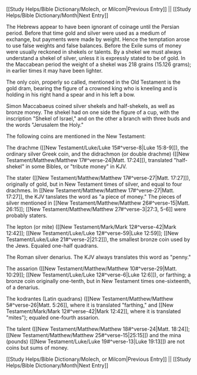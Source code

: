 [[Study Helps/Bible Dictionary/Molech, or Milcom|Previous Entry]]  ||  [[Study Helps/Bible Dictionary/Month|Next Entry]]

 The Hebrews appear to have been ignorant of coinage until the Persian period. Before that time gold and silver were used as a medium of exchange, but payments were made by weight. Hence the temptation arose to use false weights and false balances. Before the Exile sums of money were usually reckoned in shekels or talents. By a shekel we must always understand a shekel of silver, unless it is expressly stated to be of gold. In the Maccabean period the weight of a shekel was 218 grains (15.126 grams); in earlier times it may have been lighter.

 The only coin, properly so called, mentioned in the Old Testament is the gold dram, bearing the figure of a crowned king who is kneeling and is holding in his right hand a spear and in his left a bow.

 Simon Maccabaeus coined silver shekels and half-shekels, as well as bronze money. The shekel had on one side the figure of a cup, with the inscription "Shekel of Israel," and on the other a branch with three buds and the words "Jerusalem the Holy."

 The following coins are mentioned in the New Testament:

 The drachme ([[New Testament/Luke/Luke 15#^verse-8|Luke 15:8-9]]), the ordinary silver Greek coin, and the didrachmon (or double drachme) ([[New Testament/Matthew/Matthew 17#^verse-24|Matt. 17:24]]), translated "half-shekel" in some Bibles, or "tribute money" in KJV.

 The stater ([[New Testament/Matthew/Matthew 17#^verse-27|Matt. 17:27]]), originally of gold, but in New Testament times of silver, and equal to four drachmes. In [[New Testament/Matthew/Matthew 17#^verse-27|Matt. 17:27]], the KJV tanslates the word as "a piece of money." The pieces of silver mentioned in [[New Testament/Matthew/Matthew 26#^verse-15|Matt. 26:15]]; [[New Testament/Matthew/Matthew 27#^verse-3|27:3, 5-6]] were probably staters.

 The lepton (or mite) ([[New Testament/Mark/Mark 12#^verse-42|Mark 12:42]]; [[New Testament/Luke/Luke 12#^verse-59|Luke 12:59]]; [[New Testament/Luke/Luke 21#^verse-2|21:2]]), the smallest bronze coin used by the Jews. Equaled one-half quadrans.

 The Roman silver denarius. The KJV always translates this word as "penny."

 The assarion ([[New Testament/Matthew/Matthew 10#^verse-29|Matt. 10:29]]; [[New Testament/Luke/Luke 12#^verse-6|Luke 12:6]]), or farthing; a bronze coin originally one-tenth, but in New Testament times one-sixteenth, of a denarius.

 The kodrantes (Latin quadrans) ([[New Testament/Matthew/Matthew 5#^verse-26|Matt. 5:26]], where it is translated "farthing," and [[New Testament/Mark/Mark 12#^verse-42|Mark 12:42]], where it is translated "mites"); equaled one-fourth assarion.

 The talent ([[New Testament/Matthew/Matthew 18#^verse-24|Matt. 18:24]]; [[New Testament/Matthew/Matthew 25#^verse-15|25:15]]) and the mina (pounds) ([[New Testament/Luke/Luke 19#^verse-13|Luke 19:13]]) are not coins but sums of money.

[[Study Helps/Bible Dictionary/Molech, or Milcom|Previous Entry]]  ||  [[Study Helps/Bible Dictionary/Month|Next Entry]]